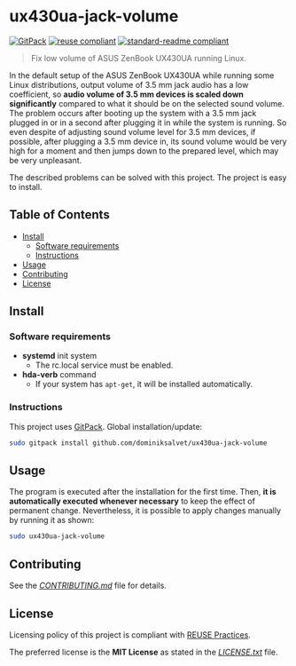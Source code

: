 # ux430ua-jack-volume

[![GitPack](https://img.shields.io/badge/-GitPack-571997)](https://github.com/dominiksalvet/gitpack)
[![reuse compliant](https://reuse.software/badge/reuse-compliant.svg)](https://reuse.software/)
[![standard-readme compliant](https://img.shields.io/badge/readme_style-standard-brightgreen.svg)](https://github.com/RichardLitt/standard-readme)

> Fix low volume of ASUS ZenBook UX430UA running Linux.

In the default setup of the ASUS ZenBook UX430UA while running some Linux distributions, output volume of 3.5 mm jack audio has a low coefficient, so **audio volume of 3.5 mm devices is scaled down significantly** compared to what it should be on the selected sound volume. The problem occurs after booting up the system with a 3.5 mm jack plugged in or in a second after plugging it in while the system is running. So even despite of adjusting sound volume level for 3.5 mm devices, if possible, after plugging a 3.5 mm device in, its sound volume would be very high for a moment and then jumps down to the prepared level, which may be very unpleasant.

The described problems can be solved with this project. The project is easy to install.

## Table of Contents

* [Install](#install)
  * [Software requirements](#software-requirements)
  * [Instructions](#instructions)
* [Usage](#usage)
* [Contributing](#contributing)
* [License](#license)

## Install

### Software requirements

* **systemd** init system
  * The rc.local service must be enabled.
* **hda-verb** command
  * If your system has `apt-get`, it will be installed automatically.

### Instructions

This project uses [GitPack](https://github.com/dominiksalvet/gitpack). Global installation/update:

```sh
sudo gitpack install github.com/dominiksalvet/ux430ua-jack-volume
```

## Usage

The program is executed after the installation for the first time. Then, **it is automatically executed whenever necessary** to keep the effect of permanent change. Nevertheless, it is possible to apply changes manually by running it as shown:

```sh
sudo ux430ua-jack-volume
```

## Contributing

See the [*CONTRIBUTING.md*](CONTRIBUTING.md) file for details.

## License

Licensing policy of this project is compliant with [REUSE Practices](https://reuse.software/practices/2.0/).

The preferred license is the **MIT License** as stated in the [*LICENSE.txt*](LICENSE.txt) file.
